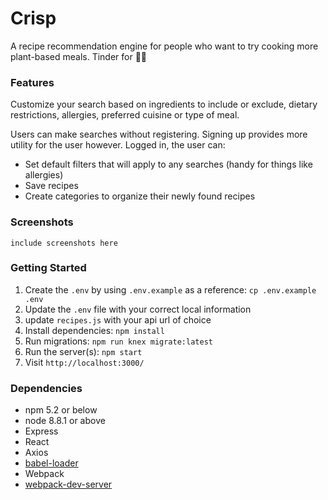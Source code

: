 Crisp
=====================

A recipe recommendation engine for people who want to try cooking more plant-based meals. Tinder for 🌽🍅


### Features

Customize your search based on ingredients to include or exclude, dietary restrictions, allergies, preferred cuisine or type of meal.

Users can make searches without registering. Signing up provides more utility for the user however. Logged in, the user can:
- Set default filters that will apply to any searches (handy for things like allergies)
- Save recipes
- Create categories to organize their newly found recipes


### Screenshots

``` include screenshots here ```

### Getting Started

1. Create the `.env` by using `.env.example` as a reference: `cp .env.example .env`
2. Update the `.env` file with your correct local information
3. update `recipes.js` with your api url of choice
3. Install dependencies: `npm install`
5. Run migrations: `npm run knex migrate:latest`
7. Run the server(s): `npm start`
8. Visit `http://localhost:3000/`

### Dependencies

* npm 5.2 or below
* node 8.8.1 or above
* Express
* React
* Axios
* [babel-loader](https://github.com/babel/babel-loader)
* Webpack
* [webpack-dev-server](https://github.com/webpack/webpack-dev-server)


